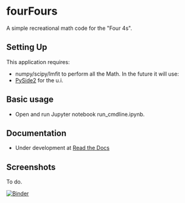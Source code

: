 # fourFours
A simple recreational math code for the "Four 4s". 

## Setting Up

This application requires:
- numpy/scipy/lmfit to perform all the Math.
In the future it will use:
- [PySide2](https://pypi.org/project/PySide2/) for the u.i.

## Basic usage

- Open and run Jupyter notebook run_cmdline.ipynb.

## Documentation

- Under development at [Read the Docs](https://fourfours.readthedocs.io)

## Screenshots

To do.

[![Binder](https://mybinder.org/badge_logo.svg)](https://mybinder.org/v2/gh/terrabela/fourFours/main)
